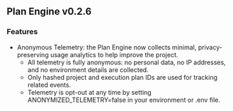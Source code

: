 ## Plan Engine v0.2.6

### Features
- Anonymous Telemetry: the Plan Engine now collects minimal, privacy-preserving usage analytics to help improve the project.
  - All telemetry is fully anonymous: no personal data, no IP addresses, and no environment details are collected.
  - Only hashed project and execution plan IDs are used for tracking related events.
  - Telemetry is opt-out at any time by setting ANONYMIZED_TELEMETRY=false in your environment or .env file.
